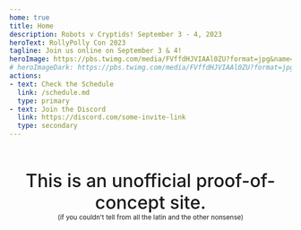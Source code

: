 ```yaml
---
home: true
title: Home
description: Robots v Cryptids! September 3 - 4, 2023
heroText: RollyPolly Con 2023
tagline: Join us online on September 3 & 4!
heroImage: https://pbs.twimg.com/media/FVffdHJVIAAl0ZU?format=jpg&name=medium
# heroImageDark: https://pbs.twimg.com/media/FVffdHJVIAAl0ZU?format=jpg&name=medium
actions:
- text: Check the Schedule
  link: /schedule.md
  type: primary
- text: Join the Discord
  link: https://discord.com/some-invite-link
  type: secondary
---
```


<div style="text-align: center; margin-top: 4em;">
  <div style="font-size: 2rem; font-weight: 500;">This is an unofficial proof-of-concept site.</div>
  <small>(if you couldn't tell from all the latin and the other nonsense)</small>
</div>